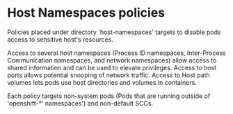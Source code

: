 # Host Namespaces policies

Policies placed under directory 'host-namespaces' targets to disable pods access to sensitive host's resources.

Access to several host namespaces (Process ID namespaces, Inter-Process Communication namespaces, and network namespaces) allow access to shared information and can be used to elevate privileges. 
Access to host ports allows potential snooping of network traffic.
Access to Host path volumes lets pods use host directories and volumes in containers.

Each policy targets non-system pods (Pods that are running outside of 'openshift-*' namespaces') and non-default SCCs.



